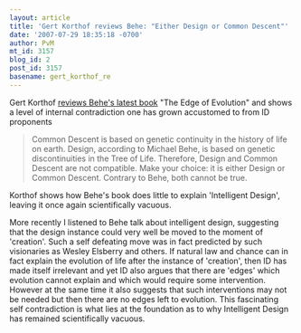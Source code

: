 ```yaml
---
layout: article
title: 'Gert Korthof reviews Behe: "Either Design or Common Descent"'
date: '2007-07-29 18:35:18 -0700'
author: PvM
mt_id: 3157
blog_id: 2
post_id: 3157
basename: gert_korthof_re
---
```

Gert Korthof [reviews Behe's latest book](http://home.planet.nl/~gkorthof/korthof86.htm) "The Edge of Evolution" and shows a level of internal contradiction one has grown accustomed to from ID proponents

> Common Descent is based on genetic continuity in the history of life on earth. Design, according to Michael Behe, is based on genetic discontinuities in the Tree of Life. Therefore, Design and Common Descent are not compatible. Make your choice: it is either Design or Common Descent. Contrary to Behe, both cannot be true.

Korthof shows how Behe's book does little to explain 'Intelligent Design', leaving it once again scientifically vacuous.

More recently I listened to Behe talk about intelligent design, suggesting that the design instance could very well be moved to the moment of 'creation'. Such a self defeating move was in fact predicted by such visionaries as Wesley Elsberry and others. If natural law and chance can in fact explain the evolution of life after the instance of 'creation', then ID has made itself irrelevant and yet ID also argues that there are 'edges' which evolution cannot explain and which would require some intervention. However at the same time it also suggests that such interventions may not be needed but then there are no edges left to evolution.
This fascinating self contradiction is what lies at the foundation as to why Intelligent Design has remained scientifically vacuous.
